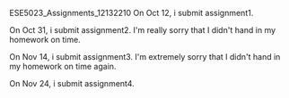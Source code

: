 ESE5023_Assignments_12132210
On Oct 12, i submit assignment1. 

On Oct 31, i submit assignment2. I'm really sorry that I didn't hand in my homework on time.

On Nov 14, i submit assignment3. I'm extremely sorry that I didn't hand in my homework on time again.

On Nov 24, i submit assignment4.
